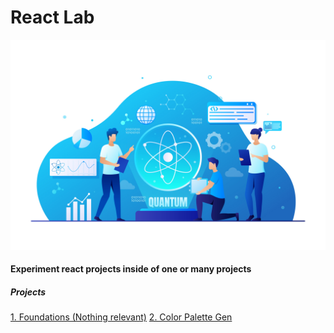 # React Lab

![react image](head-image.jpg)

#### Experiment react projects inside of one or many projects

##### Projects

[1. Foundations (Nothing relevant)](foundation/)
[2. Color Palette Gen](color-palette/README.md)
